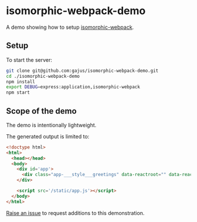 # isomorphic-webpack-demo

A demo showing how to setup [isomorphic-webpack](https://github.com/gajus/isomorphic-webpack).

## Setup

To start the server:

```sh
git clone git@github.com:gajus/isomorphic-webpack-demo.git
cd ./isomorphic-webpack-demo
npm install
export DEBUG=express:application,isomorphic-webpack
npm start
```

## Scope of the demo

The demo is intentionally lightweight.

The generated output is limited to:

```html
<!doctype html>
<html>
  <head></head>
  <body>
    <div id='app'>
      <div class="app-___style___greetings" data-reactroot="" data-reactid="1" data-react-checksum="72097819">Hello, World!</div>
    </div>

    <script src='/static/app.js'></script>
  </body>
</html>
```

[Raise an issue](https://github.com/gajus/isomorphic-webpack-demo/issues) to request additions to this demonstration.
